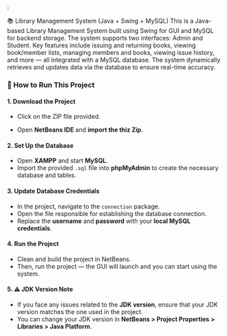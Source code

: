 :

📚 Library Management System (Java + Swing + MySQL)
This is a Java-based Library Management System built using Swing for GUI and MySQL for backend storage.
The system supports two interfaces: Admin and Student. Key features include issuing and returning books, viewing book/member lists, managing members and books, viewing issue history, and more — all integrated with a MySQL database. The system dynamically retrieves and updates data via the database to ensure real-time accuracy.

### 🚀 How to Run This Project

#### 1. Download the Project
- Click on the ZIP file provided.

- Open **NetBeans IDE** and **import the thiz Zip**.

#### 2. Set Up the Database
- Open **XAMPP** and start **MySQL**.
- Import the provided `.sql` file into **phpMyAdmin** to create the necessary database and tables.

#### 3. Update Database Credentials
- In the project, navigate to the `connection` package.
- Open the file responsible for establishing the database connection.
- Replace the **username** and **password** with your **local MySQL credentials**.

#### 4. Run the Project
- Clean and build the project in NetBeans.
- Then, run the project — the GUI will launch and you can start using the system.

#### 5. ⚠️ JDK Version Note
- If you face any issues related to the **JDK version**, ensure that your JDK version matches the one used in the project.
- You can change your JDK version in **NetBeans > Project Properties > Libraries > Java Platform**.

